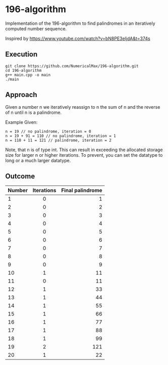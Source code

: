 # 196-algorithm
Implementation of the 196-algorithm to find palindromes in an iteratively computed number sequence.

Inspired by https://www.youtube.com/watch?v=bN8PE3eljdA&t=374s

## Execution
```
git clone https://github.com/NumericalMax/196-algorithm.git
cd 196-algorithm
g++ main.cpp -o main
./main
```
## Approach
Given a number n we iteratively reassign to n the sum of n and the reverse of n until n is a palindrome.
 
Example Given:
```
n = 19 // no palindrome, iteration = 0
n = 19 + 91 = 110 // no palindrome, iteration = 1
n = 110 + 11 = 121 // palindrome, iteration = 2
```
Note, that n is of type int. This can result in exceeding the allocated storage size for larger n or higher iterations. To prevent, you can set the datatype to long or a much larger datatype.

## Outcome

|Number|Iterations|Final palindrome|
|------|:--------:|---------------:|
|1|	0|	 	1|
|2|	0|	 	2|
|3|	0|	 	3|
|4|	0|	 	4|
|5|	0|	 	5|
|6|	0|	 	6|
|7|	0|	 	7|
|8|	0|	 	8|
|9|	0|	 	9|
|10|	1|	 	11|
|11|	0|	 	11|
|12|	1|	 	33|
|13|	1|	 	44|
|14|	1|	 	55|
|15|	1|	 	66|
|16|	1|	 	77|
|17|	1|	 	88|
|18|	1|	 	99|
|19|	2|	 	121|
|20|	1|	 	22|
